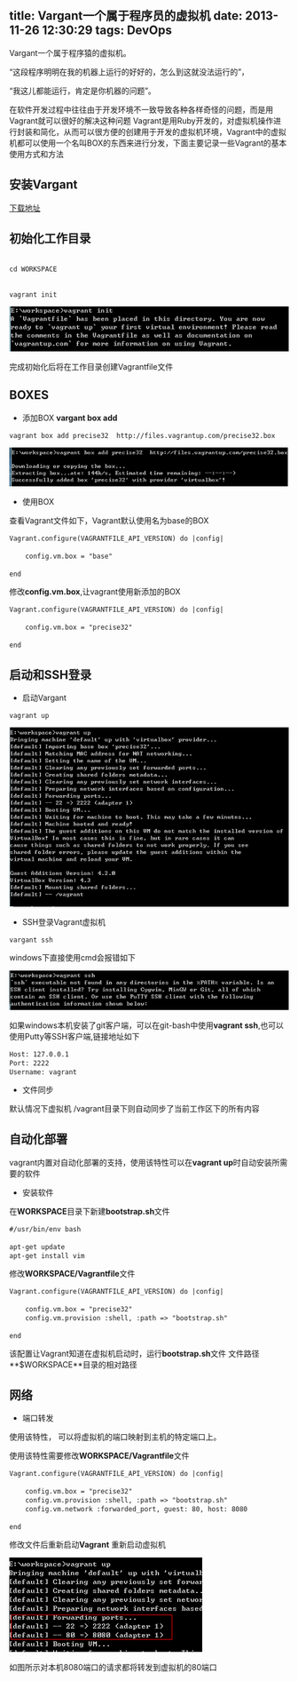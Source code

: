 title: Vargant一个属于程序员的虚拟机
date: 2013-11-26 12:30:29
tags: DevOps
---


Vargant一个属于程序猿的虚拟机。

“这段程序明明在我的机器上运行的好好的，怎么到这就没法运行的”，

“我这儿都能运行，肯定是你机器的问题”。

在软件开发过程中往往由于开发环境不一致导致各种各样奇怪的问题，而是用Vagrant就可以很好的解决这种问题
Vagrant是用Ruby开发的，对虚拟机操作进行封装和简化，从而可以很方便的创建用于开发的虚拟机环境，Vagrant中的虚拟机都可以使用一个名叫BOX的东西来进行分发，下面主要记录一些Vagrant的基本使用方式和方法

<!-- more -->

## 安装Vargant

[下载地址](http://hc-vagrant-files.s3.amazonaws.com/packages/a40522f5fabccb9ddabad03d836e120ff5d14093/Vagrant_1.3.5.msi)

## 初始化工作目录

```

cd WORKSPACE

```

```

vagrant init

```

![](/vagrant/03.png)

完成初始化后将在工作目录创建Vagrantfile文件

## BOXES

* 添加BOX **vargant box add**


```
vagrant box add precise32  http://files.vagrantup.com/precise32.box
```

![](/vagrant/04.png)

* 使用BOX

查看Vagrant文件如下，Vagrant默认使用名为base的BOX

```
Vagrant.configure(VAGRANTFILE_API_VERSION) do |config|

    config.vm.box = "base"

end
```

修改**config.vm.box**,让vagrant使用新添加的BOX

```
Vagrant.configure(VAGRANTFILE_API_VERSION) do |config|

    config.vm.box = "precise32"

end
```

## 启动和SSH登录

* 启动Vargant

```
vagrant up
```

![](vagrant/05.png)

* SSH登录Vagrant虚拟机

```
vargant ssh
```

windows下直接使用cmd会报错如下

![](/vagrant/06.png)

如果windows本机安装了git客户端，可以在git-bash中使用**vagrant ssh**,也可以使用Putty等SSH客户端,链接地址如下

```
Host: 127.0.0.1
Port: 2222
Username: vagrant
```

* 文件同步

默认情况下虚拟机 /vagrant目录下则自动同步了当前工作区下的所有内容

## 自动化部署

vagrant内置对自动化部署的支持，使用该特性可以在**vagrant up**时自动安装所需要的软件

* 安装软件

在**WORKSPACE**目录下新建**bootstrap.sh**文件

```
#/usr/bin/env bash

apt-get update
apt-get install vim

```

修改**WORKSPACE/Vagrantfile**文件

```
Vagrant.configure(VAGRANTFILE_API_VERSION) do |config|

    config.vm.box = "precise32"
    config.vm.provision :shell, :path => "bootstrap.sh"

end
```

该配置让Vagrant知道在虚拟机启动时，运行**bootstrap.sh**文件
文件路径**$WORKSPACE**目录的相对路径

## 网络

* 端口转发

使用该特性， 可以将虚拟机的端口映射到主机的特定端口上。


使用该特性需要修改**WORKSPACE/Vagrantfile**文件

```
Vagrant.configure(VAGRANTFILE_API_VERSION) do |config|

    config.vm.box = "precise32"
    config.vm.provision :shell, :path => "bootstrap.sh"
    config.vm.network :forwarded_port, guest: 80, host: 8080

end
```

修改文件后重新启动**Vagrant** 重新启动虚拟机

![](/vagrant/07.png)

如图所示对本机8080端口的请求都将转发到虚拟机的80端口
